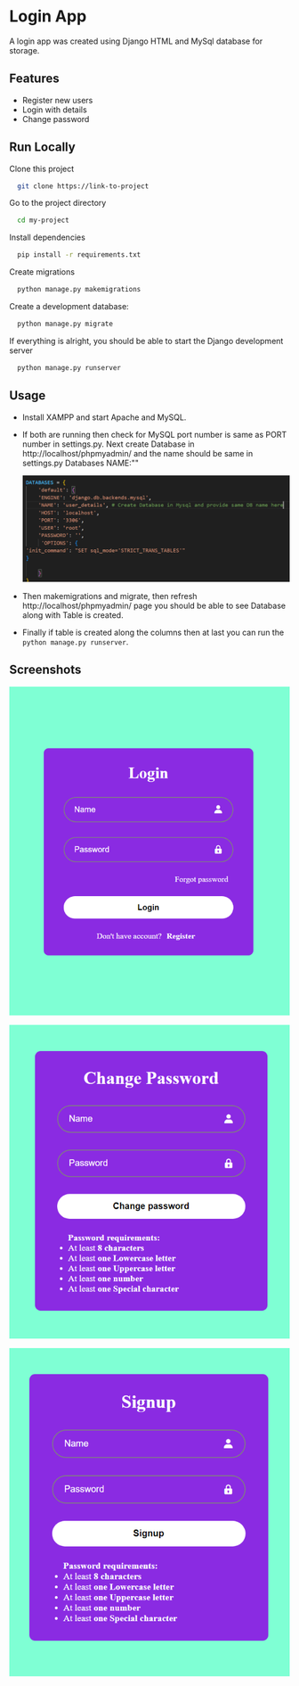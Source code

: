 
# Login App

A login app was created using Django HTML and MySql database for storage.

## Features

- Register new users
- Login with details
- Change password

## Run Locally

Clone this project

```bash
  git clone https://link-to-project
```

Go to the project directory

```bash
  cd my-project
```

Install dependencies

```bash
  pip install -r requirements.txt
```
Create migrations

```bash
  python manage.py makemigrations
```
Create a development database:

```bash
  python manage.py migrate
```

If everything is alright, you should be able to start the Django development server

```bash
  python manage.py runserver
```

## Usage

- Install XAMPP and start Apache and MySQL.
- If both are running then check for MySQL port number is same as PORT number in settings.py.
Next create Database in http://localhost/phpmyadmin/ and the name should be same in settings.py Databases NAME:""

  ![Databases](image.png)

- Then makemigrations and migrate, then refresh http://localhost/phpmyadmin/ page you should be able to see Database along with Table is created.
- Finally if table is created along the columns then at last you can run the `python manage.py runserver`.


## Screenshots

![home](image-1.png)

![change-password](image-2.png)

![signup](image-3.png)
